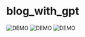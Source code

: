# blog_with_gpt

![DEMO](https://github.com/MOUGINM/project_picture/blob/main/blog_with_gpt_3.5/1v1.png)
![DEMO](https://github.com/MOUGINM/project_picture/blob/main/blog_with_gpt_3.5/1v2.png)
![DEMO](https://github.com/MOUGINM/project_picture/blob/main/blog_with_gpt_3.5/1v3.png)

